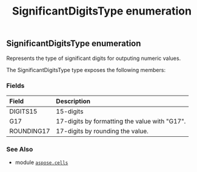 ﻿---
title: SignificantDigitsType enumeration
second_title: Aspose.Cells for Python via .NET API References
description: 
type: docs
weight: 2640
url: /aspose.cells/significantdigitstype/
is_root: false
---

## SignificantDigitsType enumeration

Represents the type of significant digits for outputing numeric values.



The SignificantDigitsType type exposes the following members:

### Fields
| Field | Description |
| :- | :- |
| DIGITS15 | 15-digits |
| G17 | 17-digits by formatting the value with "G17". |
| ROUNDING17 | 17-digits by rounding the value. |



### See Also
* module [`aspose.cells`](..)
